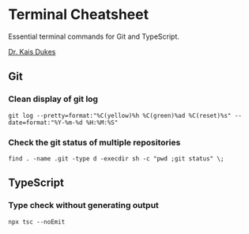 # Terminal Cheatsheet

Essential terminal commands for Git and TypeScript.

[Dr. Kais Dukes](https://github.com/kaisdukes)

## Git

### Clean display of git log

```
git log --pretty=format:"%C(yellow)%h %C(green)%ad %C(reset)%s" --date=format:"%Y-%m-%d %H:%M:%S"
```

### Check the git status of multiple repositories

```
find . -name .git -type d -execdir sh -c "pwd ;git status" \;
```

## TypeScript

### Type check without generating output

```
npx tsc --noEmit
```